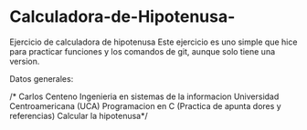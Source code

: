 # Calculadora-de-Hipotenusa-
Ejercicio de calculadora de hipotenusa 
Este ejercicio es uno simple que hice para practicar funciones y los comandos de git, aunque solo tiene una version.

Datos generales:

/*  Carlos Centeno
    Ingenieria en sistemas de la informacion
    Universidad Centroamericana (UCA)
    Programacion en C (Practica de apunta
    dores y referencias)
    Calcular la hipotenusa*/ 
